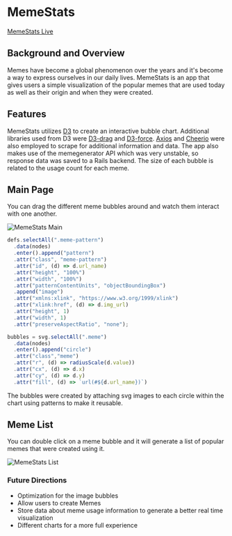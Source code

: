 # MemeStats

[MemeStats Live][heroku]

## Background and Overview

Memes have become a global phenomenon over the years and it's become a way to express ourselves in our daily lives. MemeStats is an app that gives users a simple visualization of the popular memes that are used today as well as their origin and when they were created.

## Features

MemeStats utilizes [D3][d3] to create an interactive bubble chart. Additional libraries used from D3 were [D3-drag][d3-drag] and [D3-force][d3-force]. [Axios][axios] and [Cheerio][cheerio] were also employed to scrape for additional information and data. The app also makes use of the memegenerator API which was very unstable, so response data was saved to a Rails backend. The size of each bubble is related to the usage count for each meme.

## Main Page

You can drag the different meme bubbles around and watch them interact with one another.

![MemeStats Main][memestats-main]

```javascript
defs.selectAll(".meme-pattern")
  .data(nodes)
  .enter().append("pattern")
  .attr("class", "meme-pattern")
  .attr("id", (d) => d.url_name)
  .attr("height", "100%")
  .attr("width", "100%")
  .attr("patternContentUnits", "objectBoundingBox")
  .append("image")
  .attr("xmlns:xlink", "https://www.w3.org/1999/xlink")
  .attr("xlink:href", (d) => d.img_url)
  .attr("height", 1)
  .attr("width", 1)
  .attr("preserveAspectRatio", "none");

bubbles = svg.selectAll(".meme")
  .data(nodes)
  .enter().append("circle")
  .attr("class","meme")
  .attr("r", (d) => radiusScale(d.value))
  .attr("cx", (d) => d.x)
  .attr("cy", (d) => d.y)
  .attr("fill", (d) => `url(#${d.url_name})`)
```

The bubbles were created by attaching svg images to each circle within the chart using patterns to make it reusable.

## Meme List

You can double click on a meme bubble and it will generate a list of popular memes that were created using it. 

![MemeStats List][memestats-list]


### Future Directions

* Optimization for the image bubbles
* Allow users to create Memes
* Store data about meme usage information to generate a better real time visualization
* Different charts for a more full experience

[heroku]: http://memestats.herokuapp.com/
[memestats-main]: https://github.com/jjl014/MemeStats/blob/master/docs/memestats-main.png
[memestats-list]: https://github.com/jjl014/MemeStats/blob/master/docs/memestats-list.png
[d3]: https://github.com/d3/d3
[d3-force]: https://github.com/d3/d3-force
[d3-drag]: https://github.com/d3/d3-drag
[axios]: https://github.com/axios/axios
[cheerio]: https://github.com/cheeriojs/cheerio
